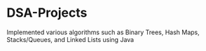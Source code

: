 # DSA-Projects

 Implemented various algorithms such as Binary Trees, Hash Maps, Stacks/Queues, and Linked Lists using Java

 
